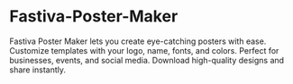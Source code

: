# Fastiva-Poster-Maker
Fastiva Poster Maker lets you create eye-catching posters with ease. Customize templates with your logo, name, fonts, and colors. Perfect for businesses, events, and social media. Download high-quality designs and share instantly.
